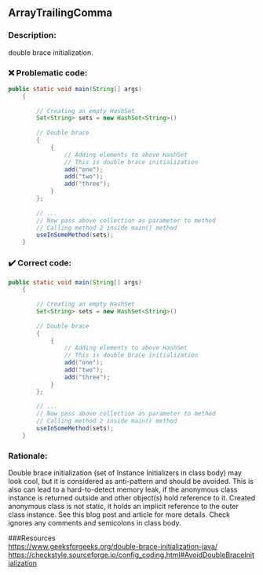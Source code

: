 ## ArrayTrailingComma

### Description:

double brace initialization.


### :x: Problematic code:

```java
public static void main(String[] args)
    {
 
        // Creating an empty HashSet
        Set<String> sets = new HashSet<String>()
 
        // Double brace
        {
            {
                // Adding elements to above HashSet
                // This is double brace initialization
                add("one");
                add("two");
                add("three");
            }
        };
 
        // ...
        // Now pass above collection as parameter to method
        // Calling method 2 inside main() method
        useInSomeMethod(sets);
    }
```

### :heavy_check_mark: Correct code:

```java
public static void main(String[] args)
    {
 
        // Creating an empty HashSet
        Set<String> sets = new HashSet<String>()
 
        // Double brace
        {
            {
                // Adding elements to above HashSet
                // This is double brace initialization
                add("one");
                add("two");
                add("three");
            }
        };
 
        // ...
        // Now pass above collection as parameter to method
        // Calling method 2 inside main() method
        useInSomeMethod(sets);
    }
```

### Rationale:

Double brace initialization (set of Instance Initializers in class body) may look cool, but it is considered as anti-pattern and should be avoided. This is also can lead to a hard-to-detect memory leak, if the anonymous class instance is returned outside and other object(s) hold reference to it. Created anonymous class is not static, it holds an implicit reference to the outer class instance. See this blog post and article for more details. Check ignores any comments and semicolons in class body.

###Resources  
https://www.geeksforgeeks.org/double-brace-initialization-java/ 
https://checkstyle.sourceforge.io/config_coding.html#AvoidDoubleBraceInitialization


